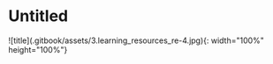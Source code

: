 # Untitled



![title](.gitbook/assets/3.learning\_resources\_re-4.jpg\){: width="100%" height="100%"}

